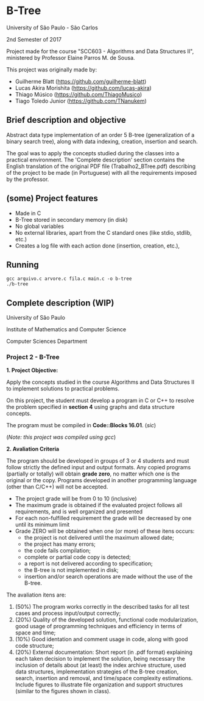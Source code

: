 # B-Tree

University of São Paulo - São Carlos

2nd Semester of 2017

Project made for the course "SCC603 - Algorithms and Data Structures II", ministered by Professor Elaine Parros M. de Sousa.

This project was originally made by:

* Guilherme Blatt (https://github.com/guilherme-blatt)
* Lucas Akira Morishita (https://github.com/lucas-akira)
* Thiago Músico (https://github.com/ThiagoMusico)
* Tiago Toledo Junior (https://github.com/TNanukem)

## Brief description and objective

Abstract data type implementation of an order 5 B-tree (generalization of a binary search tree), along with data indexing, creation, insertion and search. 

The goal was to apply the concepts studied during the classes into a practical environment. The 'Complete description' section contains the English translation of the original PDF file (Trabalho2_BTree.pdf) describing of the project to be made (in Portuguese) with all the requirements imposed by the professor.

## (some) Project features
* Made in C
* B-Tree stored in secondary memory (in disk)
* No global variables
* No external libraries, apart from the C standard ones (like stdio, stdlib, etc.)
* Creates a log file with each action done (insertion, creation, etc.),

## Running
```
gcc arquivo.c arvore.c fila.c main.c -o b-tree
./b-tree
```

## Complete description (WIP)

University of São Paulo 

Institute of Mathematics and Computer Science

Computer Sciences Department

### Project 2 - B-Tree

**1. Project Objective:**

Apply the concepts studied in the course Algorithms and Data Structures II to implement solutions to practical problems. 

On this project, the student must develop a program in C or C++ to resolve the problem specified in **section 4** using graphs and data structure concepts.

The program must be compiled in **Code::Blocks 16.01**. (*sic*) 

(*Note: this project was compiled using gcc*)

**2. Avaliation Criteria**

The program should be developed in groups of 3 or 4 students and must follow strictly the defined input and output formats. Any copied programs (partially or totally) will obtain **grade zero**, no matter which one is the original or the copy. Programs developed in another programming language (other than C/C++) will not be accepted.

* The project grade will be from 0 to 10 (inclusive)
* The maximum grade is obtained if the evaluated project follows all requirements, and is well organized and presented
* For each non-fulfilled requirement the grade will be decreased by one until its minimum limit
* Grade ZERO will be obtained when one (or more) of these itens occurs:
  * the project is not delivered until the maximum allowed date;
  * the project has many errors;
  * the code fails compilation;
  * complete or partial code copy is detected;
  * a report is not delivered according to specification;
  * the B-tree is not implemented in disk;
  * insertion and/or search operations are made without the use of the B-tree.
  
The avaliation itens are:
1. (50%) The program works correctly in the described tasks for all test cases and process input/output correctly;
2. (20%) Quality of the developed solution, functional code modularization, good usage of programming techniques and efficiency in terms of space and time;
3. (10%) Good identation and comment usage in code, along with good code structure;
4. (20%) External documentation: Short report (in .pdf format) explaining each taken decision to implement the solution, being necessary the inclusion of details about (at least) the index archive structure, used data structures, implementation strategies of the B-tree creation, search, insertion and removal, and time/space complexity estimations. Include figures to illustrate file organization and support structures (similar to the figures shown in class). 
